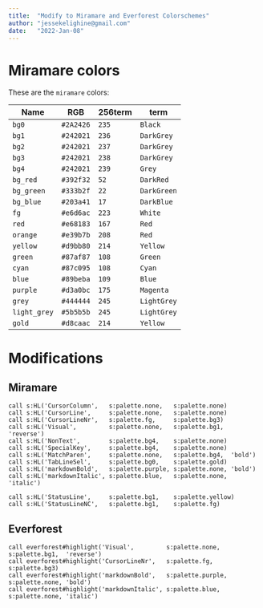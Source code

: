 ```yaml
---
title:  "Modify to Miramare and Everforest Colorschemes"
author: "jessekelighine@gmail.com"
date:   "2022-Jan-08"
---
```


# Miramare colors

These are the `miramare` colors:

| Name         | RGB       | 256term | term        |
| ----------   | -------   | ------- | ---------   |
| `bg0`        | `#2A2426` | `235`   | `Black`     |
| `bg1`        | `#242021` | `236`   | `DarkGrey`  |
| `bg2`        | `#242021` | `237`   | `DarkGrey`  |
| `bg3`        | `#242021` | `238`   | `DarkGrey`  |
| `bg4`        | `#242021` | `239`   | `Grey`      |
| `bg_red`     | `#392f32` | `52`    | `DarkRed`   |
| `bg_green`   | `#333b2f` | `22`    | `DarkGreen` |
| `bg_blue`    | `#203a41` | `17`    | `DarkBlue`  |
| `fg`         | `#e6d6ac` | `223`   | `White`     |
| `red`        | `#e68183` | `167`   | `Red`       |
| `orange`     | `#e39b7b` | `208`   | `Red`       |
| `yellow`     | `#d9bb80` | `214`   | `Yellow`    |
| `green`      | `#87af87` | `108`   | `Green`     |
| `cyan`       | `#87c095` | `108`   | `Cyan`      |
| `blue`       | `#89beba` | `109`   | `Blue`      |
| `purple`     | `#d3a0bc` | `175`   | `Magenta`   |
| `grey`       | `#444444` | `245`   | `LightGrey` |
| `light_grey` | `#5b5b5b` | `245`   | `LightGrey` |
| `gold`       | `#d8caac` | `214`   | `Yellow`    |


# Modifications

## Miramare

```vim
call s:HL('CursorColumn',   s:palette.none,   s:palette.none)
call s:HL('CursorLine',     s:palette.none,   s:palette.none)
call s:HL('CursorLineNr',   s:palette.fg,     s:palette.bg3)
call s:HL('Visual',         s:palette.none,   s:palette.bg1,  'reverse')
call s:HL('NonText',        s:palette.bg4,    s:palette.none)
call s:HL('SpecialKey',     s:palette.bg4,    s:palette.none)
call s:HL('MatchParen',     s:palette.none,   s:palette.bg4,  'bold')
call s:HL('TabLineSel',     s:palette.bg0,    s:palette.gold)
call s:HL('markdownBold',   s:palette.purple, s:palette.none, 'bold')
call s:HL('markdownItalic', s:palette.blue,   s:palette.none, 'italic')

call s:HL('StatusLine',     s:palette.bg1,    s:palette.yellow)
call s:HL('StatusLineNC',   s:palette.bg1,    s:palette.fg)
```

## Everforest

```vim
call everforest#highlight('Visual',         s:palette.none,   s:palette.bg1,  'reverse')
call everforest#highlight('CursorLineNr',   s:palette.fg,     s:palette.bg3)
call everforest#highlight('markdownBold',   s:palette.purple, s:palette.none, 'bold')
call everforest#highlight('markdownItalic', s:palette.blue,   s:palette.none, 'italic')
```
